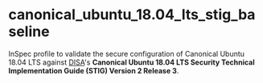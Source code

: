 
# canonical_ubuntu_18.04_lts_stig_baseline

InSpec profile to validate the secure configuration of Canonical Ubuntu 18.04 LTS against [DISA](https://iase.disa.mil/stigs/)'s **Canonical Ubuntu 18.04 LTS Security Technical Implementation Guide (STIG) Version 2 Release 3**.
